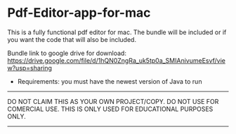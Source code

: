 # Pdf-Editor-app-for-mac
This is a fully functional pdf editor for mac. The bundle will be included or if you want the code that will also be included.

Bundle link to google drive for download:
https://drive.google.com/file/d/1hQN0ZngRa_uk5tp0a_SMIAnivumeEsvf/view?usp=sharing
- Requirements: you must have the newest version of Java to run

******************************************************************************************************************************
DO NOT CLAIM THIS AS YOUR OWN PROJECT/COPY. DO NOT USE FOR COMERCIAL USE. THIS IS ONLY USED FOR EDUCATIONAL PURPOSES ONLY.
******************************************************************************************************************************
